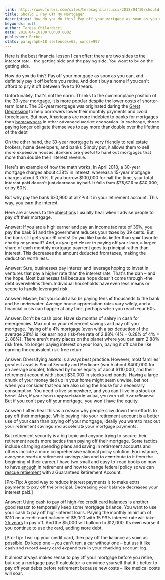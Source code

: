 ```yaml
---
link: https://www.forbes.com/sites/teresaghilarducci/2018/04/10/should-i-pay-off-my-mortgage/
title: Should I Pay Off My Mortgage?
description: How do you do this? Pay off your mortgage as soon as you can, and definitely pay it off before you retire. And don’t buy a home if you can’t afford to pay it off between five to 10 years.
keywords: null
author: Teresa Ghilarducci
date: 2018-04-10T00:00:00.000Z
publisher: Forbes
stats: paragraph=18 sentences=65, words=997
---
```

Here is the best financial lesson I can offer: there are two sides to the interest rate – the getting side and the paying side. You want to be on the getting side.

How do you do this? Pay off your mortgage as soon as you can, and definitely pay it off before you retire. And don't buy a home if you can't afford to pay it off between five to 10 years.

Unfortunately, that's not the norm. Thanks to the commonplace position of the 30-year mortgage, it is more popular despite the lower costs of shorter-term loans. The 30-year mortgage was originated during the [Great Depression](https://repository.upenn.edu/cgi/viewcontent.cgi?article=1000&context=penniur_papers) to help borrowers lower their monthly payments and avoid foreclosure. But now, Americans are more indebted to banks for mortgages than [homeowners](https://cbaweb.sdsu.edu/assets/files/research/Lea/10122_Research_RIHA_Lea_Report.pdf) in other advanced market economies. In exchange, those paying longer obligate themselves to pay more than double over the lifetime of the debt.

On the other hand, the 30-year mortgage is very friendly to real estate brokers, home developers, and banks. Simply put, it allows them to sell more expensive houses. Bankers are gleeful to hand out mortgages that more than double their interest revenue.

Here's an example of how the math works. In April 2018, a 30-year mortgage charges about 4.18% in interest, whereas a 15-year mortgage charges about 3.75%. If you borrow $100,000 for half the time, your total interest paid doesn't just decrease by half. It falls from $75,626 to $30,900, or by 60%.

But why pay the bank $30,900 at all? Put it in your retirement account. This way, you earn the interest.

Here are answers to the [objections](https://www.fool.com/investing/2016/01/03/3-reasons-not-to-pay-off-your-mortgage.aspx) I usually hear when I advise people to pay off their mortgage.

Answer: If you are a high earner and pay an income tax rate of 39%, you pay the bank $1 and the government reduces your taxes by 39 cents. But the bank still gets your 61 cents! Do you like banks better than your favorite charity or yourself? And, as you get closer to paying off your loan, a larger share of each monthly mortgage payment goes to principal rather than interest. This decreases the amount deducted from taxes, making the deduction worth less.

Answer: Sure, businesses pay interest and leverage hoping to invest in ventures that pay a higher rate than the interest rate. That's the plan – and the hope. Most businesses fail because hope doesn't come through -the debt overwhelms them. Individual households have even less means or scope to handle leveraged risk.

Answer: Maybe, but you could also be paying tens of thousands to the bank and be underwater. Average house appreciation rates vary wildly, and a financial crisis can happen at any time, perhaps when you reach your 60s.

Answer: Don't be cash poor. Have six months of salary in cash for emergencies. Max out on your retirement savings and pay off your mortgage. Paying off a 4% mortgage (even with a tax deduction of the average 28%) is like earning a risk-free rate of 2.88% (4% - 0.28% of 4% = 2. 88%). There aren't many places on the planet where you can earn 2.88% risk free. No longer paying interest on your loan, paying it off can be like earning the equivalent risk-free return.

Answer: Diversifying assets is always best practice. However, most families' greatest asset is Social Security and Medicare (worth about $400,000 for an average couple), followed by home equity of about $110,000, and their retirement account with about $30,000 in stocks and bonds. Having a large chunk of your money tied up in your home might seem unwise, but not when you consider that you are also using the house for a necessary consumption. You need to live somewhere, and you can't live in a stock or bond. Also, if your house appreciates in value, you can sell it or refinance. But if you don't pay off your mortgage, you won't have the equity.

Answer: I often hear this as a reason why people slow down their efforts to pay off their mortgage. While paying into your retirement account is a better use of your cash than paying off your mortgage, ideally you want to max out your retirement savings and accelerate your mortgage payments.

But retirement security is a big topic and anyone trying to secure their retirement needs more tactics than paying off their mortgage. Some tactics include changing spending plans and saving in retirement accounts and others include a more comprehensive national policy solution. For instance, everyone needs a retirement savings plan and to contribute to it from the beginning of their career. I have two small and easy-to-read books on how to have [enough](https://www.amazon.com/How-Retire-Enough-Money-Know/dp/0761186131#https://www.amazon.com/How-Retire-Enough-Money-Know/dp/0761186131) in retirement and how to change federal policy so we can [rescue retirement](https://cup.columbia.edu/book/isbn/9780231185646#https://cup.columbia.edu/book/isbn/9780231185646) with a Guaranteed Retirement Account.

[Pro-Tip: A good way to reduce interest payments is to make extra payments to pay off the principal. Decreasing your balance decreases your interest paid.]

Answer: Using cash to pay off high-fee credit card balances is another good reason to temporarily keep some mortgage balance. You want to use your cash to pay off high-interest loans. Paying the monthly minimum of $110 on a credit card balance of $5,000 with 15.99% interest rate will take [25 years](https://credithelp.caprocessing.com/resources/finance-calculator/) to pay off. And the $5,000 will balloon to $12,000. Its even worse if you continue to use the card, adding more debt.

[Pro-Tip: Tear up your credit card, then pay off the balance as soon as possible. Do keep one – you can't rent a car without one – but use it like cash and record every card expenditure in your checking account log.

It almost always makes sense to pay off your mortgage before you retire, but use a mortgage payoff calculator to convince yourself that it's better to pay off your debts before retirement because new costs – like medical costs will soar.
